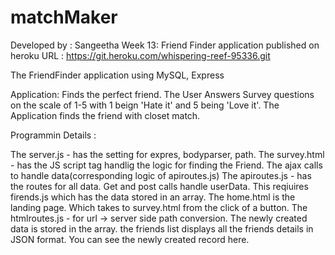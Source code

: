 # matchMaker
Developed by : Sangeetha
Week 13: Friend Finder application published on heroku
URL : https://git.heroku.com/whispering-reef-95336.git

The FriendFinder application using MySQL, Express

Application: Finds the perfect friend. The User Answers Survey questions on the scale of 1-5 with 1 beign 'Hate it' and 5 being 'Love it'. The Application finds the friend with closet match.

Programmin Details :

The server.js - has the setting for expres, bodyparser, path.
The survey.html - has the JS script tag handlig the logic for finding the Friend. The ajax calls to handle data(corresponding logic of apiroutes.js)
The apiroutes.js - has the routes for all data. Get and post calls handle userData. This reqiuires firends.js which has the data stored in an array.
The home.html is the landing page. Which takes to survey.html from the click of a button.
The htmlroutes.js - for url -> server side path conversion.
The newly created data is stored in the array. the friends list displays all the friends details in JSON format. You can see the newly created record here.


